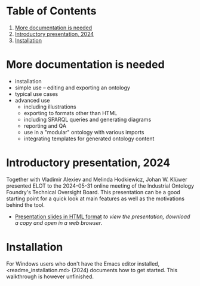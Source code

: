 
# Table of Contents

1.  [More documentation is needed](#orgc534af8)
2.  [Introductory presentation, 2024](#org055b682)
3.  [Installation](#orgca3262e)



<a id="orgc534af8"></a>

# More documentation is needed

-   installation
-   simple use &#x2013; editing and exporting an ontology
-   typical use cases
-   advanced use
    -   including illustrations
    -   exporting to formats other than HTML
    -   including SPARQL queries and generating diagrams
    -   reporting and QA
    -   use in a "modular" ontology with various imports
    -   integrating templates for generated ontology content


<a id="org055b682"></a>

# Introductory presentation, 2024

Together with Vladimir Alexiev and Melinda Hodkiewicz, Johan W. Klüwer presented ELOT to the 2024-05-31 online meeting of the Industrial Ontology Foundry's Technical Oversight Board.
This presentation can be a good starting point for a quick look at main features as well as the motivations behind the tool.

-   [Presentation slides in HTML format](20240525T181908--elot-presented-to-iof-tob__elot_emacs_iof.html) *to view the presentation, download a copy and open in a web browser*.


<a id="orgca3262e"></a>

# Installation

For Windows users who don't have the Emacs editor installed, <readme_installation.md> (2024) documents how to get started. This walkthrough is however unfinished.

